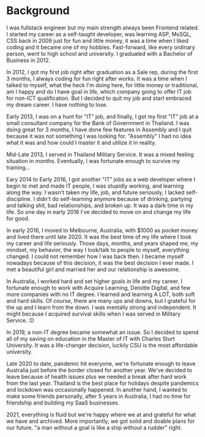 # Background

I was fullstack engineer but my main strength always been Frontend related. I started my career as a self-taught developer, was learning ASP, MsSQL, CSS back in 2009 just for fun and little money, it was a time when I liked coding and it became one of my hobbies. Fast-forward, like every ordinary person, went to high school and university. I graduated with a Bachelor of Business in 2012. 

In 2012, I got my first job right after graduation as a Sale rep, during the first 3 months, I always coding for fun right after works. It was a time when I talked to myself, what the heck I'm doing here, for little money or traditional, am I happy and do I have goal in life, which company going to offer IT job for non-ICT qualification. But I decided to quit my job and start embraced my dream career. I have nothing to lose. 

Early 2013, I was on a hunt for "IT" job, and finally, I got my first "IT" job at a small consultant company for the Bank of Government in Thailand. I was doing great for 3 months, I have done few features in Assembly and I quit because it was not something I was looking for. "Assembly" I had no idea what it was and how could I master it and utilize it in reality.

Mid-Late 2013, I served in Thailand Military Service. It was a mixed feeling situation in months. Eventually, I was fortunate enough to survive my training...

Eary 2014 to Early 2016, I got another "IT" jobs as a web developer where I begin to met and made IT people, I was stupidly working, and learning along the way. I wasn't taken my life, job, and future seriously, I lacked self-discipline. I didn't do self-learning anymore because of drinking, partying and talking shit, bad relationships, and broken up. It was a dark time in my life. So one day in early 2016 I've decided to move on and change my life for good.

In early 2016, I moved to Melbourne, Australia, with $1000 as pocket money and lived there until late 2020. It was the best time of my life where I took my career and life seriously. Those days, months, and years shaped me, my mindset, my behavior, the way I look/talk to people to myself, everything changed. I could not remember how I was back then. I became myself nowadays because of this decision, it was the best decision I ever made. I met a beautiful girl and married her and our relationship is awesome.

In Australia, I worked hard and set higher goals in life and my career. I fortunate enough to work with Acquire Learning, Deloitte Digital, and few more companies with no IT degree. I learned and learning A LOT, both soft and hard skills. Of course, there are many ups and downs, but I grateful for the up and I learn from the down. I was mentally strong and independent. It might because I acquired survival skills when I was served in Military Service. :D

In 2019, a non-IT degree became somewhat an issue. So I decided to spend all of my saving on education in the Master of IT with Charles Sturt University. It was a life-changer decision, luckily CSU is the most affordable university.

Late 2020 to date, pandemic hit everyone, we're fortunate enough to leave Australia just before the border closed for another year. We've decided to leave because of health issues plus we needed a break after hard work from the last year. Thailand is the best place for holidays despite pandemics and lockdown was occasionally happened. In another hand, I wanted to make some friends personally, after 5 years in Australia, I had no time for friendship and building my SaaS businesses.

2021, everything is fluid but we're happy where we at and grateful for what we have and archived. More importantly, we got solid and doable plans for our future. "a man without a goal is like a ship without a rudder" right. 
 
